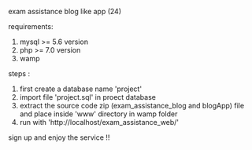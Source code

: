exam assistance blog like app (24)

requirements: 
1) mysql >= 5.6 version
2) php >= 7.0 version
3) wamp

steps :

1) first create a database name 'project'
2) import file 'project.sql' in proect database
3) extract the source code zip (exam_assistance_blog and blogApp) file and place inside 'www' directory in wamp folder 
4) run with 'http://localhost/exam_assistance_web/'

sign up and enjoy the service !!
